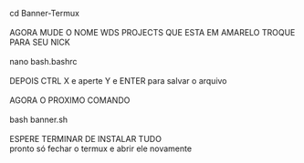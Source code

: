 cd Banner-Termux
<br><br>
AGORA MUDE O NOME WDS PROJECTS QUE ESTA EM AMARELO TROQUE PARA SEU NICK
<br><br>
nano bash.bashrc
<br><br>
DEPOIS CTRL X e aperte Y e ENTER para salvar o arquivo
<br><br>
AGORA O PROXIMO COMANDO
<br><br>
bash banner.sh
<br><br>
ESPERE TERMINAR DE INSTALAR TUDO
<br>
pronto só fechar o termux e abrir ele novamente


